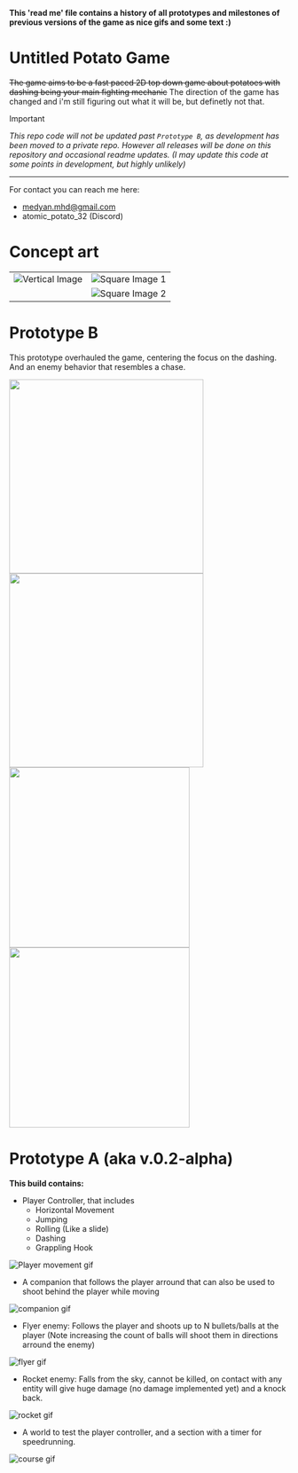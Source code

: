 **This 'read me' file contains a history of all prototypes and milestones of previous versions of the game as nice gifs and some text :)**

# Untitled Potato Game
~~The game aims to be a fast paced 2D top down game about potatoes with dashing being your main fighting mechanic~~
The direction of the game has changed and i'm still figuring out what it will be, but definetly not that.

> [!Important]
> _This repo code will not be updated past `Prototype B`, as development has been moved to a private repo.
> However all releases will be done on this repository and occasional readme updates.
> (I may update this code at some points in development, but highly unlikely)_

---

For contact you can reach me here:
- medyan.mhd@gmail.com
- atomic_potato_32 (Discord)

# Concept art
<table style="border: none;">
  <tr>
    <!-- Left cell: vertical image spanning two rows -->
    <td rowspan="2" style="vertical-align: top;">
      <img src="https://github.com/user-attachments/assets/737d3fb3-b2dc-424c-a64d-adf45c69eb4c" 
           alt="Vertical Image" 
           style="">
    </td>
    <!-- Right cell: top square image -->
    <td style="vertical-align: top;">
      <img src="https://github.com/user-attachments/assets/cb3802ef-bf08-4143-b258-7c4acd01e882" 
           alt="Square Image 1" 
           style=" object-fit: cover;">
    </td>
  </tr>
  <tr>
    <!-- Right cell: bottom square image -->
    <td style="vertical-align: top;">
      <img src="https://github.com/user-attachments/assets/47f35db2-b672-4459-882a-64623d7bef42" 
           alt="Square Image 2" 
           style=" object-fit: cover;">
    </td>
  </tr>
</table>


# Prototype B
This prototype overhauled the game, centering the focus on the dashing. And an enemy behavior that resembles a chase.

<div display="flex"
    flex-wrap="nowrap">
  <img src="https://github.com/Atomic-Potato/Untitled-Potato-Game/assets/55362397/71e81102-7f19-4081-b396-8ea0f0e94bee" width="350"/>
  <img src="https://github.com/Atomic-Potato/Untitled-Potato-Game/assets/55362397/b44bf3b1-c0ad-4c4e-a973-c63996e654ca" width="350"/>
  <img src="https://github.com/Atomic-Potato/Untitled-Potato-Game/assets/55362397/36f08de3-4801-40eb-89ec-ccbf16ebd13b" height="325"/>
  <img src="https://github.com/Atomic-Potato/Untitled-Potato-Game/assets/55362397/e391f93b-4559-49fe-aaf1-f0a0d730ec37" height="325"/>
<div/>
  
# Prototype A (aka v.0.2-alpha)
**This build contains:**
- Player Controller, that includes
  - Horizontal Movement
  - Jumping
  - Rolling (Like a slide)
  - Dashing
  - Grappling Hook
 
 ![Player movement gif](https://user-images.githubusercontent.com/55362397/195272106-9dcaeb1f-1dc7-4b0f-ae77-17873ad9dfb7.gif)


- A companion that follows the player arround that can also be used to shoot behind the player while moving

![companion gif](https://user-images.githubusercontent.com/55362397/195274148-2c5689b3-f554-41bd-96ce-eedac8fa6167.gif)

- Flyer enemy: Follows the player and shoots up to N bullets/balls at the player (Note increasing the count of balls will shoot them in directions arround the enemy)

![flyer gif](https://user-images.githubusercontent.com/55362397/195274188-3392ea93-5f46-4eed-a0d4-944e380f9acb.gif)

- Rocket enemy: Falls from the sky, cannot be killed, on contact with any entity will give huge damage (no damage implemented yet) and a knock back.

![rocket gif](https://user-images.githubusercontent.com/55362397/195275522-35950a9b-0b1d-408a-854a-6e7c58d0c63a.gif)

- A world to test the player controller, and a section with a timer for speedrunning.

![course gif](https://user-images.githubusercontent.com/55362397/195274245-5f329c1b-b7fb-4904-844c-dc8673497581.gif)

